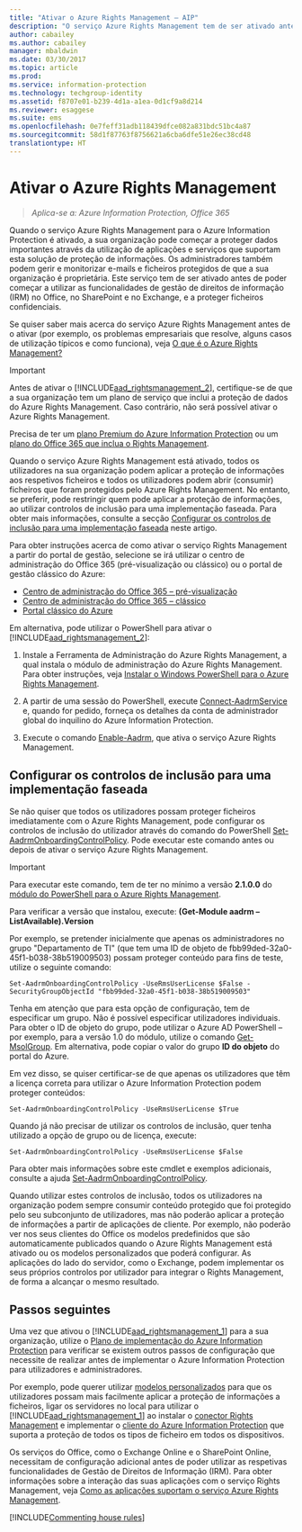 ```yaml
---
title: "Ativar o Azure Rights Management – AIP"
description: "O serviço Azure Rights Management tem de ser ativado antes de a sua organização poder começar a proteger documentos e e-mails através da utilização de aplicações e serviços que suportam esta solução de proteção de informações."
author: cabailey
ms.author: cabailey
manager: mbaldwin
ms.date: 03/30/2017
ms.topic: article
ms.prod: 
ms.service: information-protection
ms.technology: techgroup-identity
ms.assetid: f8707e01-b239-4d1a-a1ea-0d1cf9a8d214
ms.reviewer: esaggese
ms.suite: ems
ms.openlocfilehash: 0e7feff31adb118439dfce082a831bdc51bc4a87
ms.sourcegitcommit: 58d1f87763f8756621a6cba6dfe51e26ec38cd48
translationtype: HT
---
```

# <a name="activating-azure-rights-management"></a>Ativar o Azure Rights Management

>*Aplica-se a: Azure Information Protection, Office 365*

Quando o serviço Azure Rights Management para o Azure Information Protection é ativado, a sua organização pode começar a proteger dados importantes através da utilização de aplicações e serviços que suportam esta solução de proteção de informações. Os administradores também podem gerir e monitorizar e-mails e ficheiros protegidos de que a sua organização é proprietária. Este serviço tem de ser ativado antes de poder começar a utilizar as funcionalidades de gestão de direitos de informação (IRM) no Office, no SharePoint e no Exchange, e a proteger ficheiros confidenciais.

Se quiser saber mais acerca do serviço Azure Rights Management antes de o ativar (por exemplo, os problemas empresariais que resolve, alguns casos de utilização típicos e como funciona), veja [O que é o Azure Rights Management?](../understand-explore/what-is-azure-rms.md)

> [!IMPORTANT]
> Antes de ativar o [!INCLUDE[aad_rightsmanagement_2](../includes/aad_rightsmanagement_2_md.md)], certifique-se de que a sua organização tem um plano de serviço que inclui a proteção de dados do Azure Rights Management. Caso contrário, não será possível ativar o Azure Rights Management.
>
> Precisa de ter um [plano Premium do Azure Information Protection](https://www.microsoft.com/en-us/cloud-platform/azure-information-protection-pricing) ou um [plano do Office 365 que inclua o Rights Management](http://download.microsoft.com/download/E/C/F/ECF42E71-4EC0-48FF-AA00-577AC14D5B5C/Azure_Information_Protection_licensing_datasheet_EN-US.pdf).

Quando o serviço Azure Rights Management está ativado, todos os utilizadores na sua organização podem aplicar a proteção de informações aos respetivos ficheiros e todos os utilizadores podem abrir (consumir) ficheiros que foram protegidos pelo Azure Rights Management. No entanto, se preferir, pode restringir quem pode aplicar a proteção de informações, ao utilizar controlos de inclusão para uma implementação faseada. Para obter mais informações, consulte a secção [Configurar os controlos de inclusão para uma implementação faseada](#configuring-onboarding-controls-for-a-phased-deployment) neste artigo.

Para obter instruções acerca de como ativar o serviço Rights Management a partir do portal de gestão, selecione se irá utilizar o centro de administração do Office 365 (pré-visualização ou clássico) ou o portal de gestão clássico do Azure:


- [Centro de administração do Office 365 – pré-visualização](activate-office365-preview.md)
- [Centro de administração do Office 365 – clássico](activate-office365-classic.md)
- [Portal clássico do Azure](activate-azure-classic.md)

Em alternativa, pode utilizar o PowerShell para ativar o [!INCLUDE[aad_rightsmanagement_2](../includes/aad_rightsmanagement_2_md.md)]:

1. Instale a Ferramenta de Administração do Azure Rights Management, a qual instala o módulo de administração do Azure Rights Management. Para obter instruções, veja [Instalar o Windows PowerShell para o Azure Rights Management](../deploy-use/install-powershell.md).

2. A partir de uma sessão do PowerShell, execute [Connect-AadrmService](https://msdn.microsoft.com/library/windowsazure/dn629415.aspx) e, quando for pedido, forneça os detalhes da conta de administrador global do inquilino do Azure Information Protection.

3. Execute o comando [Enable-Aadrm](http://msdn.microsoft.com/library/windowsazure/dn629412.aspx), que ativa o serviço Azure Rights Management.

## <a name="configuring-onboarding-controls-for-a-phased-deployment"></a>Configurar os controlos de inclusão para uma implementação faseada
Se não quiser que todos os utilizadores possam proteger ficheiros imediatamente com o Azure Rights Management, pode configurar os controlos de inclusão do utilizador através do comando do PowerShell [Set-AadrmOnboardingControlPolicy](http://msdn.microsoft.com/library/azure/dn857521.aspx). Pode executar este comando antes ou depois de ativar o serviço Azure Rights Management.

> [!IMPORTANT]
> Para executar este comando, tem de ter no mínimo a versão **2.1.0.0** do [módulo do PowerShell para o Azure Rights Management](http://go.microsoft.com/fwlink/?LinkId=257721).
>
> Para verificar a versão que instalou, execute: **(Get-Module aadrm –ListAvailable).Version**

Por exemplo, se pretender inicialmente que apenas os administradores no grupo "Departamento de TI" (que tem uma ID de objeto de fbb99ded-32a0-45f1-b038-38b519009503) possam proteger conteúdo para fins de teste, utilize o seguinte comando:

```
Set-AadrmOnboardingControlPolicy -UseRmsUserLicense $False -SecurityGroupObjectId "fbb99ded-32a0-45f1-b038-38b519009503"
```

Tenha em atenção que para esta opção de configuração, tem de especificar um grupo. Não é possível especificar utilizadores individuais. Para obter o ID de objeto do grupo, pode utilizar o Azure AD PowerShell – por exemplo, para a versão 1.0 do módulo, utilize o comando [Get-MsolGroup](/powershell/msonline/v1/get-msolgroup). Em alternativa, pode copiar o valor do grupo **ID do objeto** do portal do Azure.

Em vez disso, se quiser certificar-se de que apenas os utilizadores que têm a licença correta para utilizar o Azure Information Protection podem proteger conteúdos:

```
Set-AadrmOnboardingControlPolicy -UseRmsUserLicense $True
```

Quando já não precisar de utilizar os controlos de inclusão, quer tenha utilizado a opção de grupo ou de licença, execute:

```
Set-AadrmOnboardingControlPolicy -UseRmsUserLicense $False
```


Para obter mais informações sobre este cmdlet e exemplos adicionais, consulte a ajuda [Set-AadrmOnboardingControlPolicy](/powershell/aadrm/vlatest/set-aadrmonboardingcontrolpolicy).

Quando utilizar estes controlos de inclusão, todos os utilizadores na organização podem sempre consumir conteúdo protegido que foi protegido pelo seu subconjunto de utilizadores, mas não poderão aplicar a proteção de informações a partir de aplicações de cliente. Por exemplo, não poderão ver nos seus clientes do Office os modelos predefinidos que são automaticamente publicados quando o Azure Rights Management está ativado ou os modelos personalizados que poderá configurar.  As aplicações do lado do servidor, como o Exchange, podem implementar os seus próprios controlos por utilizador para integrar o Rights Management, de forma a alcançar o mesmo resultado.


## <a name="next-steps"></a>Passos seguintes
Uma vez que ativou o [!INCLUDE[aad_rightsmanagement_1](../includes/aad_rightsmanagement_1_md.md)] para a sua organização, utilize o [Plano de implementação do Azure Information Protection](../plan-design/deployment-roadmap.md) para verificar se existem outros passos de configuração que necessite de realizar antes de implementar o Azure Information Protection para utilizadores e administradores. 

Por exemplo, pode querer utilizar [modelos personalizados](configure-custom-templates.md) para que os utilizadores possam mais facilmente aplicar a proteção de informações a ficheiros, ligar os servidores no local para utilizar o [!INCLUDE[aad_rightsmanagement_1](../includes/aad_rightsmanagement_1_md.md)] ao instalar o [conector Rights Management](deploy-rms-connector.md) e implementar o [cliente do Azure Information Protection](../rms-client/aip-client.md) que suporta a proteção de todos os tipos de ficheiro em todos os dispositivos. 

Os serviços do Office, como o Exchange Online e o SharePoint Online, necessitam de configuração adicional antes de poder utilizar as respetivas funcionalidades de Gestão de Direitos de Informação (IRM). Para obter informações sobre a interação das suas aplicações com o serviço Rights Management, veja [Como as aplicações suportam o serviço Azure Rights Management](../understand-explore/applications-support.md).


[!INCLUDE[Commenting house rules](../includes/houserules.md)]